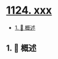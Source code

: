 # [1124. xxx](https://github.com/Tdahuyou/TNotes.leetcode/tree/main/notes/1124.%20xxx)

<!-- region:toc -->

- [1. 📝 概述](#1--概述)

<!-- endregion:toc -->

## 1. 📝 概述
